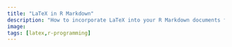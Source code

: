 ```yaml
---
title: "LaTeX in R Markdown"
description: "How to incorporate LaTeX into your R Markdown documents for mathematical notation." 
image:  
tags: [latex,r-programming]
---
```


